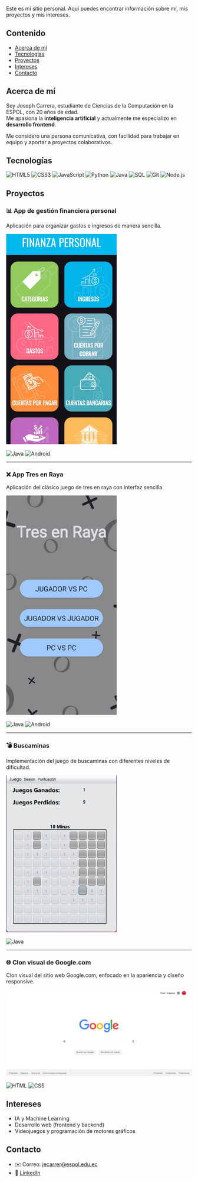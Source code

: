 Este es mi sitio personal. Aquí puedes encontrar información sobre mí, mis
proyectos y mis intereses.

## Contenido
- [Acerca de mí](#acerca-de-mí)
- [Tecnologías](#tecnologías)
- [Proyectos](#proyectos)
- [Intereses](#intereses)
- [Contacto](#contacto)  

## Acerca de mí

Soy Joseph Carrera, estudiante de Ciencias de la Computación en la ESPOL, con 20 años de edad.  
Me apasiona la **inteligencia artificial** y actualmente me especializo en **desarrollo frontend**.  

Me considero una persona comunicativa, con facilidad para trabajar en equipo y aportar a proyectos colaborativos.  

## Tecnologías

![HTML5](https://img.shields.io/badge/HTML5-E34F26?style=for-the-badge&logo=html5&logoColor=white)
![CSS3](https://img.shields.io/badge/CSS3-1572B6?style=for-the-badge&logo=css3&logoColor=white)
![JavaScript](https://img.shields.io/badge/JavaScript-F7DF1E?style=for-the-badge&logo=javascript&logoColor=black)
![Python](https://img.shields.io/badge/Python-3776AB?style=for-the-badge&logo=python&logoColor=white)
![Java](https://img.shields.io/badge/Java-007396?style=for-the-badge&logo=java&logoColor=white)
![SQL](https://img.shields.io/badge/SQL-4479A1?style=for-the-badge&logo=postgresql&logoColor=white)
![Git](https://img.shields.io/badge/Git-F05032?style=for-the-badge&logo=git&logoColor=white)
![Node.js](https://img.shields.io/badge/Node.js-339933?style=for-the-badge&logo=node.js&logoColor=white)


## Proyectos

### 📊 App de gestión financiera personal  
Aplicación para organizar gastos e ingresos de manera sencilla.  

<img src="assets/finanzas.jpeg" alt="Gestión financiera" width="300"/>

![Java](https://img.shields.io/badge/Java-007396?style=for-the-badge&logo=java&logoColor=white)
![Android](https://img.shields.io/badge/Android-3DDC84?style=for-the-badge&logo=android&logoColor=white)

---

### ❌ App Tres en Raya  
Aplicación del clásico juego de tres en raya con interfaz sencilla.  

<img src="assets/tres-en-raya.jpeg" alt="Tres en Raya" width="300"/>

![Java](https://img.shields.io/badge/Java-007396?style=for-the-badge&logo=java&logoColor=white)
![Android](https://img.shields.io/badge/Android-3DDC84?style=for-the-badge&logo=android&logoColor=white)

---

### 💣 Buscaminas  
Implementación del juego de buscaminas con diferentes niveles de dificultad.

<img src="assets/buscaminas.png" alt="Buscaminas" width="300"/>

![Java](https://img.shields.io/badge/Java-007396?style=for-the-badge&logo=java&logoColor=white)

---

### 🌐 Clon visual de Google.com  
Clon visual del sitio web Google.com, enfocado en la apariencia y diseño responsive.

<img src="assets/google-clon.png" alt="Clon Google" width="600"/>

![HTML](https://img.shields.io/badge/HTML5-E34F26?style=for-the-badge&logo=html5&logoColor=white)
![CSS](https://img.shields.io/badge/CSS3-1572B6?style=for-the-badge&logo=css3&logoColor=white)

  
## Intereses

- IA y Machine Learning
- Desarrollo web (frontend y backend)
- Videojuegos y programación de motores gráficos


## Contacto
- ✉️ Correo: jecarrer@espol.edu.ec
- 💼 [LinkedIn](www.linkedin.com/in/joseph-carrera-4b959b309) 

